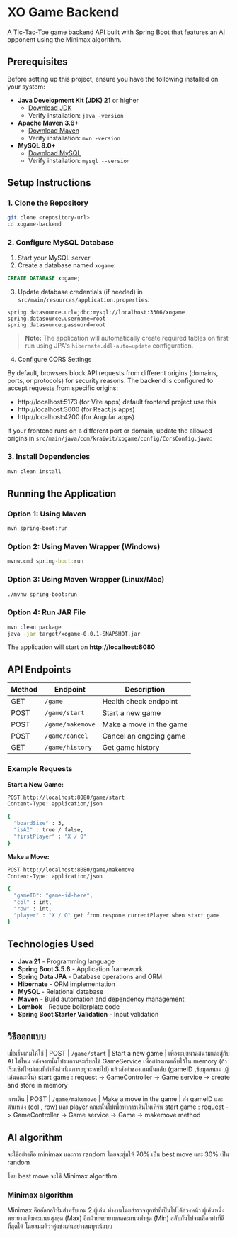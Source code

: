 # XO Game Backend

A Tic-Tac-Toe game backend API built with Spring Boot that features an AI opponent using the Minimax algorithm.

## Prerequisites

Before setting up this project, ensure you have the following installed on your system:

-   **Java Development Kit (JDK) 21** or higher
    -   [Download JDK](https://www.oracle.com/java/technologies/downloads/)
    -   Verify installation: `java -version`
-   **Apache Maven 3.6+**
    -   [Download Maven](https://maven.apache.org/download.cgi)
    -   Verify installation: `mvn -version`
-   **MySQL 8.0+**
    -   [Download MySQL](https://dev.mysql.com/downloads/mysql/)
    -   Verify installation: `mysql --version`

## Setup Instructions

### 1. Clone the Repository

```bash
git clone <repository-url>
cd xogame-backend
```

### 2. Configure MySQL Database

1. Start your MySQL server
2. Create a database named `xogame`:

```sql
CREATE DATABASE xogame;
```

3. Update database credentials (if needed) in `src/main/resources/application.properties`:

```properties
spring.datasource.url=jdbc:mysql://localhost:3306/xogame
spring.datasource.username=root
spring.datasource.password=root
```

> **Note:** The application will automatically create required tables on first run using JPA's `hibernate.ddl-auto=update` configuration.

4. Configure CORS Settings

By default, browsers block API requests from different origins (domains, ports, or protocols) for security reasons. The backend is configured to accept requests from specific origins:

- http://localhost:5173 (for Vite apps) default frontend project use this
- http://localhost:3000 (for React.js apps)
- http://localhost:4200 (for Angular apps)

If your frontend runs on a different port or domain, update the allowed origins in `src/main/java/com/kraiwit/xogame/config/CorsConfig.java`:

### 3. Install Dependencies

```bash
mvn clean install
```

## Running the Application

### Option 1: Using Maven

```bash
mvn spring-boot:run
```

### Option 2: Using Maven Wrapper (Windows)

```cmd
mvnw.cmd spring-boot:run
```

### Option 3: Using Maven Wrapper (Linux/Mac)

```bash
./mvnw spring-boot:run
```

### Option 4: Run JAR File

```bash
mvn clean package
java -jar target/xogame-0.0.1-SNAPSHOT.jar
```

The application will start on **http://localhost:8080**

## API Endpoints

| Method | Endpoint         | Description             |
| ------ | ---------------- | ----------------------- |
| GET    | `/game`          | Health check endpoint   |
| POST   | `/game/start`    | Start a new game        |
| POST   | `/game/makemove` | Make a move in the game |
| POST   | `/game/cancel`   | Cancel an ongoing game  |
| GET    | `/game/history`  | Get game history        |

### Example Requests

**Start a New Game:**

```bash
POST http://localhost:8080/game/start
Content-Type: application/json

{
  "boardSize" : 3,
  "isAI" : true / false,
  "firstPlayer" : "X / O"
}
```

**Make a Move:**

```bash
POST http://localhost:8080/game/makemove
Content-Type: application/json

{
  "gameID": "game-id-here",
  "col" : int,
  "row" : int,
  "player" : "X / O" get from respone currentPlayer when start game
}
```

## Technologies Used

-   **Java 21** - Programming language
-   **Spring Boot 3.5.6** - Application framework
-   **Spring Data JPA** - Database operations and ORM
-   **Hibernate** - ORM implementation
-   **MySQL** - Relational database
-   **Maven** - Build automation and dependency management
-   **Lombok** - Reduce boilerplate code
-   **Spring Boot Starter Validation** - Input validation

## วิธีออกแบบ

เมื่อเริ่มเกมให้ใช้
| POST | `/game/start` | Start a new game |
เพื่อระบุขนาดสนามและสู้กับ AI ใช่ไหม
หลังจากนั้นโปรแกรมจะเรียกใช้ GameService เพื่อสร้างเกมเก็บใว้ใน memory
(ถ้าเริ่มเซิฟใหม่เกมที่กำลังดำเนินการอยู่จะหายไป)
แล้วส่งค่าของเกมนั้นกลับ (gameID ,ข้อมูลสนาม ,ผู้เล่นคณะนั้น)
start game : request -> GameController -> Game service -> create and store in memory

การเดิน
| POST | `/game/makemove` | Make a move in the game |
ส่ง gameID และตำแหน่ง (col , row) และ player คณะนั้นไปเพื่อทำการเดินในเทิร์น
start game : request -> GameController -> Game service -> Game -> makemove method

## AI algorithm

จะใช้อย่างคือ minimax และการ random
โดยจะสุ่มให้ 70% เป็น best move และ 30% เป็น random

โดย best move จะใช้ Minimax algorithm

### Minimax algorithm

Minimax คืออัลกอริทึมสำหรับเกม 2 ผู้เล่น ทำงานโดยสำรวจทุกท่าที่เป็นไปได้ล่วงหน้า ผู้เล่นหนึ่งพยายามเพิ่มคะแนนสูงสุด (Max) อีกฝ่ายพยายามลดคะแนนต่ำสุด (Min) สลับกันไปจนเลือกท่าที่ดีที่สุดได้ โดยสมมติว่าคู่แข่งเล่นอย่างสมบูรณ์แบบ